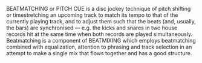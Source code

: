 BEATMATCHING or PITCH CUE is a disc jockey technique of pitch shifting or timestretching an upcoming track to match its tempo to that of the currently playing track, and to adjust them such that the beats (and, usually, the bars) are synchronised — e.g. the kicks and snares in two house records hit at the same time when both records are played simultaneously. Beatmatching is a component of BEATMIXING which employs beatmatching combined with equalization, attention to phrasing and track selection in an attempt to make a single mix that flows together and has a good structure.
